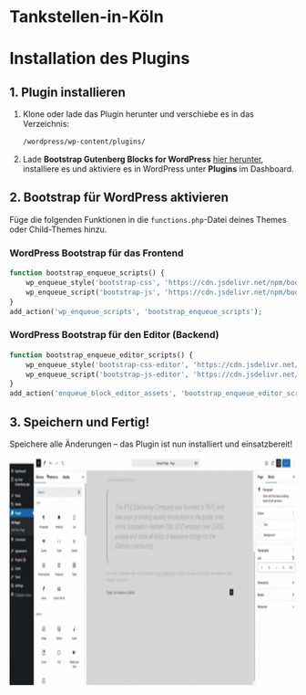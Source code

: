 
# Tankstellen-in-Köln 

# Installation des Plugins

## 1. Plugin installieren

1. Klone oder lade das Plugin herunter und verschiebe es in das Verzeichnis:
   ```sh
   /wordpress/wp-content/plugins/
   ```

2. Lade **Bootstrap Gutenberg Blocks for WordPress** [hier herunter](https://de.wordpress.org/plugins/wp-bootstrap-blocks/), installiere es und aktiviere es in WordPress unter **Plugins** im Dashboard.

## 2. Bootstrap für WordPress aktivieren

Füge die folgenden Funktionen in die `functions.php`-Datei deines Themes oder Child-Themes hinzu.

### WordPress Bootstrap für das Frontend

```php
function bootstrap_enqueue_scripts() {
    wp_enqueue_style('bootstrap-css', 'https://cdn.jsdelivr.net/npm/bootstrap@5.3.0/dist/css/bootstrap.min.css');
    wp_enqueue_script('bootstrap-js', 'https://cdn.jsdelivr.net/npm/bootstrap@5.3.0/dist/js/bootstrap.bundle.min.js', array(), false, true);
}
add_action('wp_enqueue_scripts', 'bootstrap_enqueue_scripts');
```

### WordPress Bootstrap für den Editor (Backend)

```php
function bootstrap_enqueue_editor_scripts() {
    wp_enqueue_style('bootstrap-css-editor', 'https://cdn.jsdelivr.net/npm/bootstrap@5.3.0/dist/css/bootstrap.min.css');
    wp_enqueue_script('bootstrap-js-editor', 'https://cdn.jsdelivr.net/npm/bootstrap@5.3.0/dist/js/bootstrap.bundle.min.js', array(), false, true);
}
add_action('enqueue_block_editor_assets', 'bootstrap_enqueue_editor_scripts');
```

## 3. Speichern und Fertig!

Speichere alle Änderungen – das Plugin ist nun installiert und einsatzbereit!


<p align="center">
  <img src="https://github.com/alghanim-lab/tankstelle-block/blob/main/img/plugin-demo.gif" width="800" height="400" title="Tankstellen in Köln">
  <!-- <img src="your_relative_path_here_number_2_large_name" width="350" alt="accessibility text"> -->
</p>
